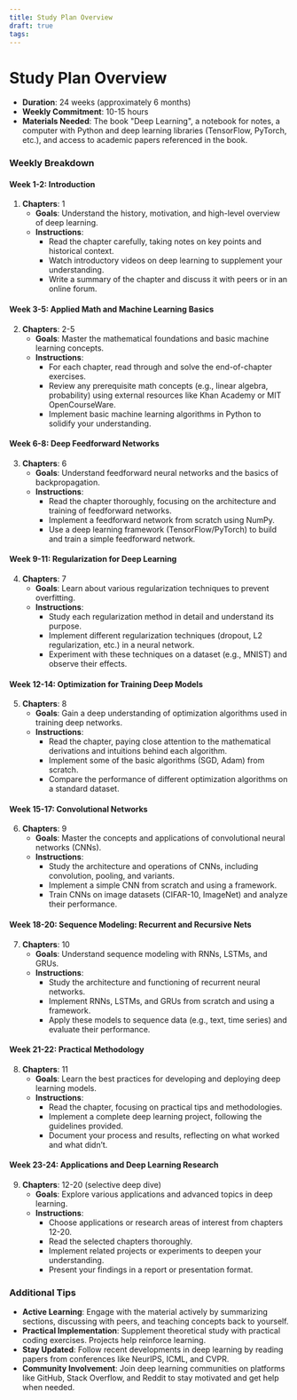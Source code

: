 ```yaml
---
title: Study Plan Overview
draft: true
tags:
---
```

 
# Study Plan Overview

- **Duration**: 24 weeks (approximately 6 months)
- **Weekly Commitment**: 10-15 hours
- **Materials Needed**: The book "Deep Learning", a notebook for notes, a computer with Python and deep learning libraries (TensorFlow, PyTorch, etc.), and access to academic papers referenced in the book.

### Weekly Breakdown

#### Week 1-2: Introduction

1. **Chapters**: 1
    - **Goals**: Understand the history, motivation, and high-level overview of deep learning.
    - **Instructions**:
        - Read the chapter carefully, taking notes on key points and historical context.
        - Watch introductory videos on deep learning to supplement your understanding.
        - Write a summary of the chapter and discuss it with peers or in an online forum.

#### Week 3-5: Applied Math and Machine Learning Basics

2. **Chapters**: 2-5
    - **Goals**: Master the mathematical foundations and basic machine learning concepts.
    - **Instructions**:
        - For each chapter, read through and solve the end-of-chapter exercises.
        - Review any prerequisite math concepts (e.g., linear algebra, probability) using external resources like Khan Academy or MIT OpenCourseWare.
        - Implement basic machine learning algorithms in Python to solidify your understanding.

#### Week 6-8: Deep Feedforward Networks

3. **Chapters**: 6
    - **Goals**: Understand feedforward neural networks and the basics of backpropagation.
    - **Instructions**:
        - Read the chapter thoroughly, focusing on the architecture and training of feedforward networks.
        - Implement a feedforward network from scratch using NumPy.
        - Use a deep learning framework (TensorFlow/PyTorch) to build and train a simple feedforward network.

#### Week 9-11: Regularization for Deep Learning

4. **Chapters**: 7
    - **Goals**: Learn about various regularization techniques to prevent overfitting.
    - **Instructions**:
        - Study each regularization method in detail and understand its purpose.
        - Implement different regularization techniques (dropout, L2 regularization, etc.) in a neural network.
        - Experiment with these techniques on a dataset (e.g., MNIST) and observe their effects.

#### Week 12-14: Optimization for Training Deep Models

5. **Chapters**: 8
    - **Goals**: Gain a deep understanding of optimization algorithms used in training deep networks.
    - **Instructions**:
        - Read the chapter, paying close attention to the mathematical derivations and intuitions behind each algorithm.
        - Implement some of the basic algorithms (SGD, Adam) from scratch.
        - Compare the performance of different optimization algorithms on a standard dataset.

#### Week 15-17: Convolutional Networks

6. **Chapters**: 9
    - **Goals**: Master the concepts and applications of convolutional neural networks (CNNs).
    - **Instructions**:
        - Study the architecture and operations of CNNs, including convolution, pooling, and variants.
        - Implement a simple CNN from scratch and using a framework.
        - Train CNNs on image datasets (CIFAR-10, ImageNet) and analyze their performance.

#### Week 18-20: Sequence Modeling: Recurrent and Recursive Nets

7. **Chapters**: 10
    - **Goals**: Understand sequence modeling with RNNs, LSTMs, and GRUs.
    - **Instructions**:
        - Study the architecture and functioning of recurrent neural networks.
        - Implement RNNs, LSTMs, and GRUs from scratch and using a framework.
        - Apply these models to sequence data (e.g., text, time series) and evaluate their performance.

#### Week 21-22: Practical Methodology

8. **Chapters**: 11
    - **Goals**: Learn the best practices for developing and deploying deep learning models.
    - **Instructions**:
        - Read the chapter, focusing on practical tips and methodologies.
        - Implement a complete deep learning project, following the guidelines provided.
        - Document your process and results, reflecting on what worked and what didn’t.

#### Week 23-24: Applications and Deep Learning Research

9. **Chapters**: 12-20 (selective deep dive)
    - **Goals**: Explore various applications and advanced topics in deep learning.
    - **Instructions**:
        - Choose applications or research areas of interest from chapters 12-20.
        - Read the selected chapters thoroughly.
        - Implement related projects or experiments to deepen your understanding.
        - Present your findings in a report or presentation format.

### Additional Tips

- **Active Learning**: Engage with the material actively by summarizing sections, discussing with peers, and teaching concepts back to yourself.
- **Practical Implementation**: Supplement theoretical study with practical coding exercises. Projects help reinforce learning.
- **Stay Updated**: Follow recent developments in deep learning by reading papers from conferences like NeurIPS, ICML, and CVPR.
- **Community Involvement**: Join deep learning communities on platforms like GitHub, Stack Overflow, and Reddit to stay motivated and get help when needed.